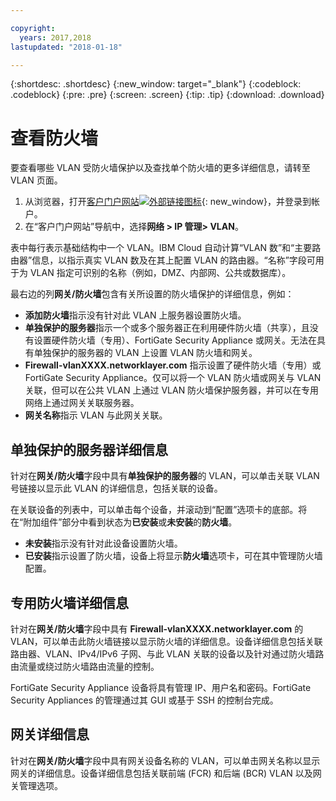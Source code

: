 ```yaml
---

copyright:
  years: 2017,2018
lastupdated: "2018-01-18"

---
```


{:shortdesc: .shortdesc}
{:new_window: target="_blank"}
{:codeblock: .codeblock}
{:pre: .pre}
{:screen: .screen}
{:tip: .tip}
{:download: .download}

# 查看防火墙

要查看哪些 VLAN 受防火墙保护以及查找单个防火墙的更多详细信息，请转至 VLAN 页面。

1. 从浏览器，打开[客户门户网站![外部链接图标](../../icons/launch-glyph.svg "外部链接图标")](https://control.softlayer.com/){: new_window}，并登录到帐户。
2. 在“客户门户网站”导航中，选择**网络 > IP 管理> VLAN**。

表中每行表示基础结构中一个 VLAN。IBM Cloud 自动计算“VLAN 数”和“主要路由器”信息，以指示真实 VLAN 数及在其上配置 VLAN 的路由器。“名称”字段可用于为 VLAN 指定可识别的名称（例如，DMZ、内部网、公共或数据库）。

最右边的列**网关/防火墙**包含有关所设置的防火墙保护的详细信息，例如：

- **添加防火墙**指示没有针对此 VLAN 上服务器设置防火墙。
- **单独保护的服务器**指示一个或多个服务器正在利用硬件防火墙（共享），且没有设置硬件防火墙（专用）、FortiGate Security Appliance 或网关。无法在具有单独保护的服务器的 VLAN 上设置 VLAN 防火墙和网关。
- **Firewall-vlanXXXX.networklayer.com** 指示设置了硬件防火墙（专用）或 FortiGate Security Appliance。仅可以将一个 VLAN 防火墙或网关与 VLAN 关联，但可以在公共 VLAN 上通过 VLAN 防火墙保护服务器，并可以在专用网络上通过网关关联服务器。
- **网关名称**指示 VLAN 与此网关关联。

## 单独保护的服务器详细信息

针对在**网关/防火墙**字段中具有**单独保护的服务器**的 VLAN，可以单击关联 VLAN 号链接以显示此 VLAN 的详细信息，包括关联的设备。

在关联设备的列表中，可以单击每个设备，并滚动到“配置”选项卡的底部。将在“附加组件”部分中看到状态为**已安装**或**未安装**的**防火墙**。

- **未安装**指示没有针对此设备设置防火墙。
- **已安装**指示设置了防火墙，设备上将显示**防火墙**选项卡，可在其中管理防火墙配置。

## 专用防火墙详细信息

针对在**网关/防火墙**字段中具有 **Firewall-vlanXXXX.networklayer.com** 的 VLAN，可以单击此防火墙链接以显示防火墙的详细信息。设备详细信息包括关联路由器、VLAN、IPv4/IPv6 子网、与此 VLAN 关联的设备以及针对通过防火墙路由流量或绕过防火墙路由流量的控制。

FortiGate Security Appliance 设备将具有管理 IP、用户名和密码。FortiGate Security Appliances 的管理通过其 GUI 或基于 SSH 的控制台完成。

## 网关详细信息

针对在**网关/防火墙**字段中具有网关设备名称的 VLAN，可以单击网关名称以显示网关的详细信息。设备详细信息包括关联前端 (FCR) 和后端 (BCR) VLAN 以及网关管理选项。
